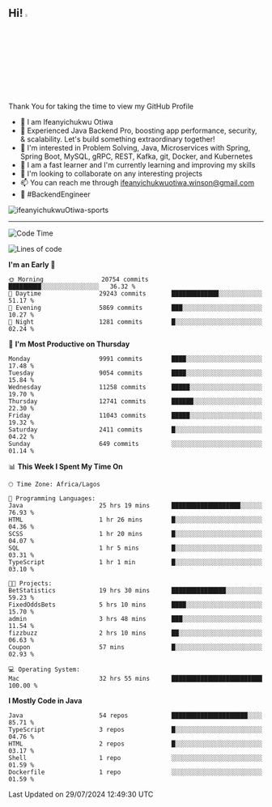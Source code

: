 <!-- BLOG-POST-LIST:START --><!-- BLOG-POST-LIST:END -->

## Hi! <img src="https://media.giphy.com/media/hvRJCLFzcasrR4ia7z/giphy.gif" width="4%"> 

Thank You for taking the time to view my GitHub Profile

- 👋 I am Ifeanyichukwu Otiwa
- 🚀 Experienced Java Backend Pro, boosting app performance, security, & scalability. Let's build something extraordinary together!
- 👀 I'm interested in Problem Solving, Java, Microservices with Spring, Spring Boot, MySQL, gRPC, REST, Kafka, git, Docker, and Kubernetes
- 🌱 I am a fast learner and I'm currently learning and improving my skills
- 💞️ I'm looking to collaborate on any interesting projects
- 📫 You can reach me through ifeanyichukwuotiwa.winson@gmail.com
- 🚀 #BackendEngineer

<p align="left" marginTop="10px"> <img src="https://komarev.com/ghpvc/?username=ifeanyichukwuOtiwa-sports&label=Profile%20views&color=0e75b6&style=for-the-badge" alt="ifeanyichukwuOtiwa-sports" /> </p>

***

<!--START_SECTION:waka-->
![Code Time](http://img.shields.io/badge/Code%20Time-2%2C702%20hrs%2043%20mins-blue)

![Lines of code](https://img.shields.io/badge/From%20Hello%20World%20I%27ve%20Written-13.9%20million%20lines%20of%20code-blue)

**I'm an Early 🐤** 

```text
🌞 Morning                20754 commits       █████████░░░░░░░░░░░░░░░░   36.32 % 
🌆 Daytime                29243 commits       █████████████░░░░░░░░░░░░   51.17 % 
🌃 Evening                5869 commits        ███░░░░░░░░░░░░░░░░░░░░░░   10.27 % 
🌙 Night                  1281 commits        █░░░░░░░░░░░░░░░░░░░░░░░░   02.24 % 
```
📅 **I'm Most Productive on Thursday** 

```text
Monday                   9991 commits        ████░░░░░░░░░░░░░░░░░░░░░   17.48 % 
Tuesday                  9054 commits        ████░░░░░░░░░░░░░░░░░░░░░   15.84 % 
Wednesday                11258 commits       █████░░░░░░░░░░░░░░░░░░░░   19.70 % 
Thursday                 12741 commits       ██████░░░░░░░░░░░░░░░░░░░   22.30 % 
Friday                   11043 commits       █████░░░░░░░░░░░░░░░░░░░░   19.32 % 
Saturday                 2411 commits        █░░░░░░░░░░░░░░░░░░░░░░░░   04.22 % 
Sunday                   649 commits         ░░░░░░░░░░░░░░░░░░░░░░░░░   01.14 % 
```


📊 **This Week I Spent My Time On** 

```text
🕑︎ Time Zone: Africa/Lagos

💬 Programming Languages: 
Java                     25 hrs 19 mins      ███████████████████░░░░░░   76.93 % 
HTML                     1 hr 26 mins        █░░░░░░░░░░░░░░░░░░░░░░░░   04.36 % 
SCSS                     1 hr 20 mins        █░░░░░░░░░░░░░░░░░░░░░░░░   04.07 % 
SQL                      1 hr 5 mins         █░░░░░░░░░░░░░░░░░░░░░░░░   03.31 % 
TypeScript               1 hr 1 min          █░░░░░░░░░░░░░░░░░░░░░░░░   03.10 % 

🐱‍💻 Projects: 
BetStatistics            19 hrs 30 mins      ███████████████░░░░░░░░░░   59.23 % 
FixedOddsBets            5 hrs 10 mins       ████░░░░░░░░░░░░░░░░░░░░░   15.70 % 
admin                    3 hrs 48 mins       ███░░░░░░░░░░░░░░░░░░░░░░   11.54 % 
fizzbuzz                 2 hrs 10 mins       ██░░░░░░░░░░░░░░░░░░░░░░░   06.63 % 
Coupon                   57 mins             █░░░░░░░░░░░░░░░░░░░░░░░░   02.93 % 

💻 Operating System: 
Mac                      32 hrs 55 mins      █████████████████████████   100.00 % 
```

**I Mostly Code in Java** 

```text
Java                     54 repos            █████████████████████░░░░   85.71 % 
TypeScript               3 repos             █░░░░░░░░░░░░░░░░░░░░░░░░   04.76 % 
HTML                     2 repos             █░░░░░░░░░░░░░░░░░░░░░░░░   03.17 % 
Shell                    1 repo              ░░░░░░░░░░░░░░░░░░░░░░░░░   01.59 % 
Dockerfile               1 repo              ░░░░░░░░░░░░░░░░░░░░░░░░░   01.59 % 
```




 Last Updated on 29/07/2024 12:49:30 UTC
<!--END_SECTION:waka-->

<!--
<p align="center">
![trophy](https://github-profile-trophy.vercel.app/?username=ifeanyichukwuOtiwa-sports&theme=onedark) (https://github.com/ryo-ma/github-profile-trophy)
</p>
-->

<!---
ifeanyi-otiwa/ifeanyi-otiwa is a ✨ special ✨ repository because its `README.md` (this file) appears on your GitHub profile.
You can click the Preview link to take a look at your changes.
--->
